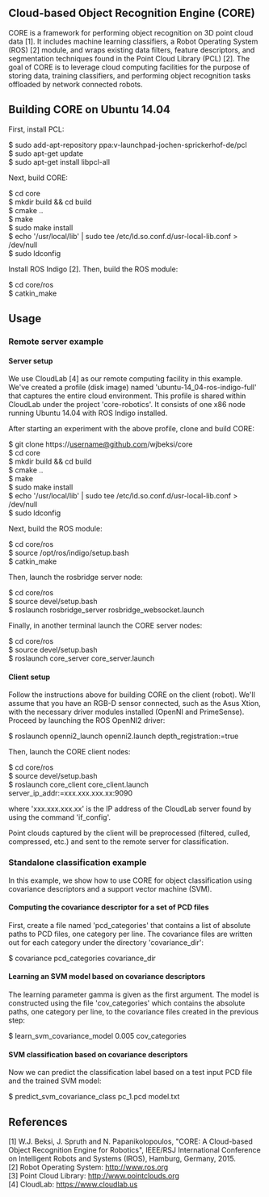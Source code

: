 ## Cloud-based Object Recognition Engine (CORE)

CORE is a framework for performing object recognition on 3D point cloud data 
[1]. It includes machine learning classifiers, a Robot Operating System (ROS) 
[2] module, and wraps existing data filters, feature descriptors, and 
segmentation techniques found in the Point Cloud Library (PCL) [2]. The goal of 
CORE is to leverage cloud computing facilities for the purpose of storing data, 
training classifiers, and performing object recognition tasks offloaded by 
network connected robots.

## Building CORE on Ubuntu 14.04

First, install PCL: 

$ sudo add-apt-repository ppa:v-launchpad-jochen-sprickerhof-de/pcl  
$ sudo apt-get update  
$ sudo apt-get install libpcl-all  

Next, build CORE:

$ cd core  
$ mkdir build && cd build  
$ cmake ..  
$ make  
$ sudo make install  
$ echo '/usr/local/lib' | sudo tee /etc/ld.so.conf.d/usr-local-lib.conf > /dev/null  
$ sudo ldconfig  

Install ROS Indigo [2]. Then, build the ROS module:

$ cd core/ros  
$ catkin\_make

## Usage 

### Remote server example

#### Server setup 

We use CloudLab [4] as our remote computing facility in this example. We've
created a profile (disk image) named 'ubuntu-14_04-ros-indigo-full' that 
captures the entire cloud environment. This profile is shared within CloudLab 
under the project 'core-robotics'. It consists of one x86 node running Ubuntu 
14.04 with ROS Indigo installed.

After starting an experiment with the above profile, clone and build CORE:

$ git clone https://username@github.com/wjbeksi/core  
$ cd core  
$ mkdir build && cd build  
$ cmake ..  
$ make  
$ sudo make install  
$ echo '/usr/local/lib' | sudo tee /etc/ld.so.conf.d/usr-local-lib.conf > /dev/null  
$ sudo ldconfig  

Next, build the ROS module:

$ cd core/ros  
$ source /opt/ros/indigo/setup.bash  
$ catkin\_make  

Then, launch the rosbridge server node:

$ cd core/ros   
$ source devel/setup.bash   
$ roslaunch rosbridge\_server rosbridge\_websocket.launch  

Finally, in another terminal launch the CORE server nodes:

$ cd core/ros   
$ source devel/setup.bash   
$ roslaunch core\_server core\_server.launch  

#### Client setup 

Follow the instructions above for building CORE on the client (robot). We'll
assume that you have an RGB-D sensor connected, such as the Asus Xtion, with the
necessary driver modules installed (OpenNI and PrimeSense). Proceed by launching
the ROS OpenNI2 driver:

$ roslaunch openni2\_launch openni2.launch depth\_registration:=true 

Then, launch the CORE client nodes: 

$ cd core/ros   
$ source devel/setup.bash   
$ roslaunch core\_client core\_client.launch server\_ip\_addr:=xxx.xxx.xxx.xx:9090

where 'xxx.xxx.xxx.xx' is the IP address of the CloudLab server found by using
the command 'if\_config'.

Point clouds captured by the client will be preprocessed (filtered, culled, 
compressed, etc.) and sent to the remote server for classification.

### Standalone classification example

In this example, we show how to use CORE for object classification using
covariance descriptors and a support vector machine (SVM).

#### Computing the covariance descriptor for a set of PCD files

First, create a file named 'pcd\_categories' that contains a list of absolute 
paths to PCD files, one category per line. The covariance files are written out 
for each category under the directory 'covariance\_dir':

$ covariance pcd\_categories covariance\_dir  

#### Learning an SVM model based on covariance descriptors

The learning parameter gamma is given as the first argument. The model is 
constructed using the file 'cov\_categories' which contains the absolute paths,
one category per line, to the covariance files created in the previous step:

$ learn\_svm\_covariance\_model 0.005 cov\_categories  

#### SVM classification based on covariance descriptors

Now we can predict the classification label based on a test input PCD file and 
the trained SVM model:

$ predict\_svm\_covariance\_class pc\_1.pcd model.txt  

## References
[1] W.J. Beksi, J. Spruth and N. Papanikolopoulos, "CORE: A Cloud-based Object Recognition Engine for Robotics", IEEE/RSJ International Conference on Intelligent Robots and Systems (IROS), Hamburg, Germany, 2015.  
[2] Robot Operating System: http://www.ros.org  
[3] Point Cloud Library: http://www.pointclouds.org  
[4] CloudLab: https://www.cloudlab.us
